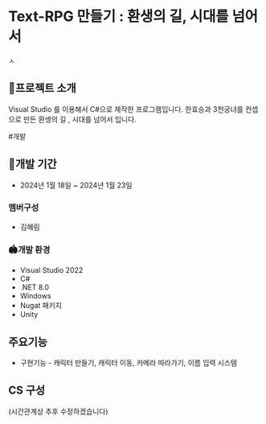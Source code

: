 # Text-RPG 만들기 : 환생의 길, 시대를 넘어서 
ㅅ


## 🎉프로젝트 소개
Visual Studio 를 이용해서 C#으로 제작한 프로그램입니다.
한효승과 3천궁녀를 컨셉으로 만든 환생의 길 , 시대를 넘어서 입니다. 

#개발 
## 📅개발 기간
* 2024년 1월 18일 ~ 2024년 1월 23일

### 멤버구성
* 김혜림

### 🏟️개발 환경
* Visual Studio 2022
* C#
* .NET 8.0
* Windows
* Nugat 패키지
* Unity 


## 주요기능
* 구현기능 - 캐릭터 만들기, 캐릭터 이동, 카메라 따라가기, 이름 입력 시스템

## CS 구성 
(시간관계상 추후 수정하겠습니다)








